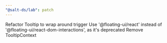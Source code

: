 ```yaml
---
"@salt-ds/lab": patch
---
```


Refactor Tooltip to wrap around trigger
Use '@floating-ui/react' instead of '@floating-ui/react-dom-interactions', as it's deprecated
Remove TooltipContext
